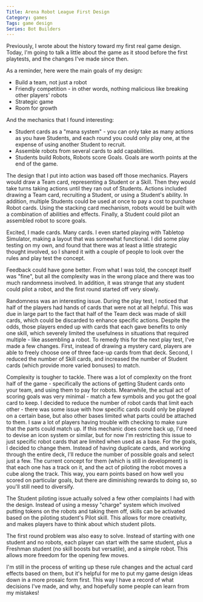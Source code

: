 ```yaml
---
Title: Arena Robot League First Design
Category: games
Tags: game design
Series: Bot Builders
---
```


Previously, I wrote about the history toward my first real game design.
Today, I'm going to talk a little about the game as it stood before the first playtests, and the changes I've made since then.

As a reminder, here were the main goals of my design:

- Build a team, not just a robot
- Friendly competition - in other words, nothing malicious like breaking other players' robots
- Strategic game
- Room for growth

And the mechanics that I found interesting:

- Student cards as a "mana system" - you can only take as many actions as you have Students, and each round you could only play one, at the expense of using another Student to recruit.
- Assemble robots from several cards to add capabilities.
- Students build Robots, Robots score Goals. Goals are worth points at the end of the game.

The design that I put into action was based off those mechanics.
Players would draw a Team card, representing a Student or a Skill.
Then they would take turns taking actions until they ran out of Students.
Actions included drawing a Team card, recruiting a Student, or using a Student's ability.
In addition, multiple Students could be used at once to pay a cost to purchase Robot cards.
Using the stacking card mechanism, robots would be built with a combination of abilities and effects.
Finally, a Student could pilot an assembled robot to score goals.

Excited, I made cards. Many cards.
I even started playing with Tabletop Simulator, making a layout that was somewhat functional.
I did some play testing on my own, and found that there was at least a little strategic thought involved, so I shared it with a couple of people to look over the rules and play test the concept.

Feedback could have gone better.
From what I was told, the concept itself was "fine", but all the complexity was in the wrong place and there was too much randomness involved.
In addition, it was strange that any student could pilot a robot, and the first round started off very slowly.

Randomness was an interesting issue.
During the play test, I noticed that half of the players had hands of cards that were not at all helpful.
This was due in large part to the fact that half of the Team deck was made of skill cards, which could be discarded to enhance specific actions.
Despite the odds, those players ended up with cards that each gave benefits to only one skill, which severely limited the usefulness in situations that required multiple - like assembling a robot.
To remedy this for the next play test, I've made a few changes.
First, instead of drawing a mystery card, players are able to freely choose one of three face-up cards from that deck.
Second, I reduced the number of Skill cards, and increased the number of Student cards (which provide more varied bonuses) to match.

Complexity is tougher to tackle.
There was a lot of complexity on the front half of the game - specifically the actions of getting Student cards onto your team, and using them to pay for robots.
Meanwhile, the actual act of scoring goals was very minimal - match a few symbols and you got the goal card to keep.
I decided to reduce the number of robot cards that limit each other - there was some issue with how specific cards could only be played on a certain base, but also other bases limited what parts could be attached to them.
I saw a lot of players having trouble with checking to make sure that the parts could match up.
If this mechanic does come back up, I'd need to devise an icon system or similar, but for now I'm restricting this issue to just specific robot cards that are limited when used as a base.
For the goals, I decided to change them. Instead of having duplicate cards, and working through the entire deck, I'll reduce the number of possible goals and select just a few.
The current concept for them (which is still in development) is that each one has a track on it, and the act of piloting the robot moves a cube along the track.
This way, you earn points based on how well you scored on particular goals, but there are diminishing rewards to doing so, so you'll still need to diversify.

The Student piloting issue actually solved a few other complaints I had with the design.
Instead of using a messy "charge" system which involved putting tokens on the robots and taking them off, skills can be activated based on the piloting student's Pilot skill.
This allows for more creativity, and makes players have to think about which student pilots.

The first round problem was also easy to solve.
Instead of starting with one student and no robots, each player can start with the same student, plus a Freshman student (no skill boosts but versatile), and a simple robot.
This allows more freedom for the opening few moves.

I'm still in the process of writing up these rule changes and the actual card effects based on them, but it's helpful for me to put my game design ideas down in a more prosaic form first.
This way I have a record of what decisions I've made, and why, and hopefully some people can learn from my mistakes!
